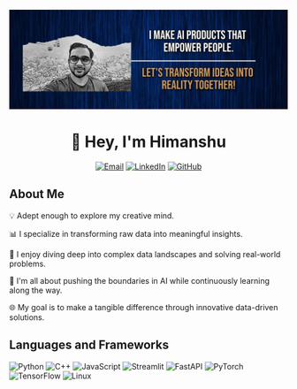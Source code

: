 <!-- Profile Image -->
<p align="center">
  <img src="github cover image.png" alt="Himanshu Mittal">
</p>

<!-- Introduction -->
<h1 align="center">👋 Hey, I'm Himanshu</h1>

<!-- Social Links -->
<p align="center">
  <a href="mailto:himanshum1312@gmail.com"><img src="https://img.shields.io/badge/Email-Get%20in%20Touch-%23ff4081" alt="Email"></a>
  <a href="https://www.linkedin.com/in/himanshumittal13/"><img src="https://img.shields.io/badge/LinkedIn-Connect-%230072b1" alt="LinkedIn"></a>
  <a href="https://github.com/HimanshuMittal01"><img src="https://img.shields.io/badge/GitHub-Explore-%231e72b8" alt="GitHub"></a>
</p>

<!-- About Me -->
## About Me

💡 Adept enough to explore my creative mind.

📊 I specialize in transforming raw data into meaningful insights.

🌟 I enjoy diving deep into complex data landscapes and solving real-world problems.

🚀 I'm all about pushing the boundaries in AI while continuously learning along the way.

🌐 My goal is to make a tangible difference through innovative data-driven solutions.

<!-- Skills -->
## Languages and Frameworks

<img alt="Python" src="https://img.shields.io/badge/-Python-3776ab?logo=python&logoColor=white&style=for-the-badge"/> <img alt="C++" src="https://img.shields.io/badge/-C++-00599c?logo=C%2B%2B&logoColor=white&style=for-the-badge"/> <img alt="JavaScript" src="https://img.shields.io/badge/-JavaScript-F7DF1E?logo=JavaScript&logoColor=white&style=for-the-badge"/> <img alt="Streamlit" src="https://img.shields.io/badge/-Streamlit-FF4B4B?logo=Streamlit&logoColor=white&style=for-the-badge"/> <img alt="FastAPI" src="https://img.shields.io/badge/-FastAPI-009688?logo=FastAPI&logoColor=white&style=for-the-badge"/> <img alt="PyTorch" src="https://img.shields.io/badge/-Pytorch-EE4C2C?logo=Pytorch&logoColor=white&style=for-the-badge"/> <img alt="TensorFlow" src="https://img.shields.io/badge/-TensorFlow-FF6F00?logo=TensorFlow&logoColor=white&style=for-the-badge"/> <img alt="Linux" src="https://img.shields.io/badge/-Linux-FCC624?logo=Linux&logoColor=white&style=for-the-badge"/>
